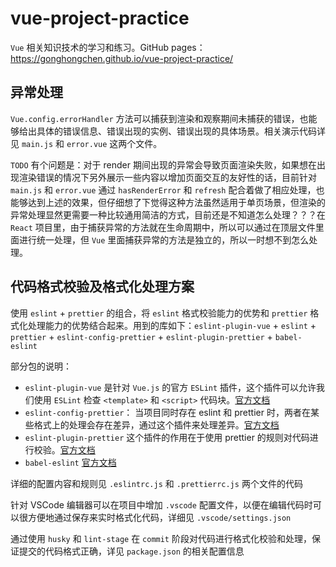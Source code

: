 # vue-project-practice

`Vue` 相关知识技术的学习和练习。GitHub pages：https://gonghongchen.github.io/vue-project-practice/

## 异常处理
`Vue.config.errorHandler` 方法可以捕获到渲染和观察期间未捕获的错误，也能够给出具体的错误信息、错误出现的实例、错误出现的具体场景。相关演示代码详见 `main.js` 和 `error.vue` 这两个文件。

`TODO` 有个问题是：对于 render 期间出现的异常会导致页面渲染失败，如果想在出现渲染错误的情况下另外展示一些内容以增加页面交互的友好性的话，目前针对 `main.js` 和 `error.vue` 通过 `hasRenderError` 和 `refresh` 配合着做了相应处理，也能够达到上述的效果，但仔细想了下觉得这种方法虽然适用于单页场景，但渲染的异常处理显然更需要一种比较通用简洁的方式，目前还是不知道怎么处理？？？在 `React` 项目里，由于捕获异常的方法就在生命周期中，所以可以通过在顶层文件里面进行统一处理，但 `Vue` 里面捕获异常的方法是独立的，所以一时想不到怎么处理。

## 代码格式校验及格式化处理方案
使用 `eslint` + `prettier` 的组合，将 `eslint` 格式校验能力的优势和 `prettier` 格式化处理能力的优势结合起来。用到的库如下：`eslint-plugin-vue` + `eslint` + `prettier` + `eslint-config-prettier` + `eslint-plugin-prettier` + `babel-eslint`

  部分包的说明：
  - `eslint-plugin-vue` 是针对 `Vue.js` 的官方 `ESLint` 插件，这个插件可以允许我们使用 `ESLint` 检查 `<template>` 和 `<script>` 代码块。[官方文档](https://eslint.vuejs.org/)
  - `eslint-config-prettier`： 当项目同时存在 eslint 和 prettier 时，两者在某些格式上的处理会存在差异，通过这个插件来处理差异。[官方文档](https://github.com/prettier/eslint-config-prettier/)
  - `eslint-plugin-prettier` 这个插件的作用在于使用 prettier 的规则对代码进行校验。[官方文档](https://github.com/prettier/eslint-plugin-prettier)
  - `babel-eslint` [官方文档](https://github.com/babel/babel-eslint)

详细的配置内容和规则见 `.eslintrc.js` 和 `.prettierrc.js` 两个文件的代码

针对 VSCode 编辑器可以在项目中增加 `.vscode` 配置文件，以便在编辑代码时可以很方便地通过保存来实时格式化代码，详细见 `.vscode/settings.json`

通过使用 `husky` 和 `lint-stage` 在 `commit` 阶段对代码进行格式化校验和处理，保证提交的代码格式正确，详见 `package.json` 的相关配置信息
